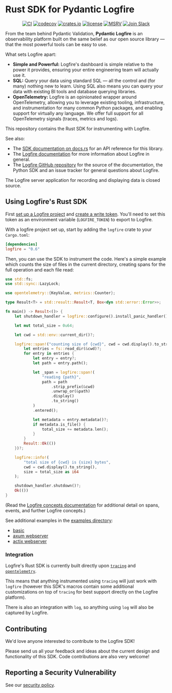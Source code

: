 # Rust SDK for Pydantic Logfire

<p align="center">
  <a href="https://github.com/pydantic/logfire-rust/actions?query=event%3Apush+branch%3Amain+workflow%3ACI"><img src="https://github.com/pydantic/logfire-rust/actions/workflows/main.yml/badge.svg?event=push" alt="CI" /></a>
  <a href="https://codecov.io/gh/pydantic/logfire-rust"><img src="https://codecov.io/gh/pydantic/logfire-rust/graph/badge.svg?token=735CNGCGFD" alt="codecov" /></a>
  <a href="https://crates.io/crates/logfire"><img src="https://img.shields.io/crates/v/logfire.svg?logo=rust" alt="crates.io" /></a>
  <a href="https://github.com/pydantic/logfire-rust/blob/main/LICENSE"><img src="https://img.shields.io/github/license/pydantic/logfire-rust.svg" alt="license" /></a>
  <a href="https://github.com/pydantic/logfire"><img src="https://img.shields.io/crates/msrv/logfire.svg?logo=rust" alt="MSRV" /></a>
  <a href="https://logfire.pydantic.dev/docs/join-slack/"><img src="https://img.shields.io/badge/Slack-Join%20Slack-4A154B?logo=slack" alt="Join Slack" /></a>
</p>

From the team behind Pydantic Validation, **Pydantic Logfire** is an observability platform built on the same belief as our open source library — that the most powerful tools can be easy to use.

What sets Logfire apart:

- **Simple and Powerful:** Logfire's dashboard is simple relative to the power it provides, ensuring your entire engineering team will actually use it.
- **SQL:** Query your data using standard SQL — all the control and (for many) nothing new to learn. Using SQL also means you can query your data with existing BI tools and database querying libraries.
- **OpenTelemetry:** Logfire is an opinionated wrapper around OpenTelemetry, allowing you to leverage existing tooling, infrastructure, and instrumentation for many common Python packages, and enabling support for virtually any language. We offer full support for all OpenTelemetry signals (traces, metrics and logs).

This repository contains the Rust SDK for instrumenting with Logfire.

See also:
 - The [SDK documentation on docs.rs](https://docs.rs/logfire) for an API reference for this library.
 - The [Logfire documentation](https://logfire.pydantic.dev/docs/) for more information about Logfire in general.
 - The [Logfire GitHub repository](https://github.com/pydantic/logfire) for the source of the documentation, the Python SDK and an issue tracker for general questions about Logfire.

The Logfire server application for recording and displaying data is closed source.

## Using Logfire's Rust SDK

First [set up a Logfire project](https://logfire.pydantic.dev/docs/#logfire) and [create a write token](https://logfire.pydantic.dev/docs/how-to-guides/create-write-tokens/). You'll need to set this token as an environment variable (`LOGFIRE_TOKEN`) to export to Logfire.

With a logfire project set up, start by adding the `logfire` crate to your `Cargo.toml`:

```toml
[dependencies]
logfire = "0.6"
```

Then, you can use the SDK to instrument the code. Here's a simple example which counts the size of files in the current directory, creating spans for the full operation and each file read:


```rust
use std::fs;
use std::sync::LazyLock;

use opentelemetry::{KeyValue, metrics::Counter};

type Result<T> = std::result::Result<T, Box<dyn std::error::Error>>;

fn main() -> Result<()> {
    let shutdown_handler = logfire::configure().install_panic_handler().finish()?;

    let mut total_size = 0u64;

    let cwd = std::env::current_dir()?;

    logfire::span!("counting size of {cwd}", cwd = cwd.display().to_string()).in_scope(|| {
        let entries = fs::read_dir(&cwd)?;
        for entry in entries {
            let entry = entry?;
            let path = entry.path();

            let _span = logfire::span!(
                "reading {path}",
                path = path
                    .strip_prefix(&cwd)
                    .unwrap_or(&path)
                    .display()
                    .to_string()
            )
            .entered();

            let metadata = entry.metadata()?;
            if metadata.is_file() {
                total_size += metadata.len();
            }
        }
        Result::Ok(())
    })?;

    logfire::info!(
        "total size of {cwd} is {size} bytes",
        cwd = cwd.display().to_string(),
        size = total_size as i64
    );

    shutdown_handler.shutdown()?;
    Ok(())
}
```

(Read the [Logfire concepts documentation](https://logfire.pydantic.dev/docs/concepts/) for additional detail on spans, events, and further Logfire concepts.)

See additional examples in the [examples directory](https://github.com/pydantic/logfire-rust/tree/main/examples):

- [basic](https://github.com/pydantic/logfire-rust/tree/main/examples/basic.rs)
- [axum webserver](https://github.com/pydantic/logfire-rust/tree/main/examples/axum.rs)
- [actix webserver](https://github.com/pydantic/logfire-rust/tree/main/examples/actix-web.rs)

### Integration

Logfire's Rust SDK is currently built directly upon [`tracing`](https://docs.rs/tracing/latest/tracing/) and [`opentelemetry`](https://github.com/open-telemetry/opentelemetry-rust/).

This means that anything instrumented using `tracing` will just work with `logfire` (however this SDK's macros contain some additional customizations on top of `tracing` for best support directly on the Logfire platform).

There is also an integration with `log`, so anything using `log` will also be captured by Logfire.

## Contributing

We'd love anyone interested to contribute to the Logfire SDK!

Please send us all your feedback and ideas about the current design and functionality of this SDK. Code contributions are also very welcome!

## Reporting a Security Vulnerability

See our [security policy](https://github.com/pydantic/logfire-rust/security).
